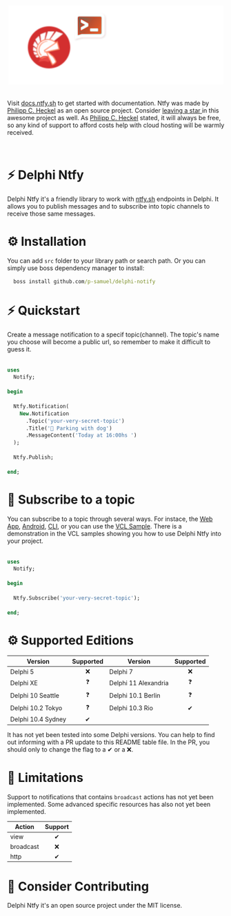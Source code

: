 <div align="center">
  <img src="./img/delphi-notify.png">
</div>

<br/>

Visit [docs.ntfy.sh](https://docs.ntfy.sh/) to get started with documentation. Ntfy was made by [Philipp C. Heckel](https://github.com/binwiederhier) as an open source project. Consider [leaving a star ](https://github.com/binwiederhier/ntfy) in this awesome project as well. As [Philipp C. Heckel](https://github.com/binwiederhier) stated, it will always be free, so any kind of support to afford costs help with cloud hosting will be warmly received. 
 
<br/>

# ⚡️ Delphi Ntfy 

Delphi Ntfy it's a friendly library to work with [ntfy.sh](https://docs.ntfy.sh/) endpoints in Delphi. It allows you to publish messages and to subscribe into topic channels to receive those same messages. 

# ⚙️ Installation

You can add ```src``` folder to your library path or search path. Or you can simply use boss dependency manager to install:

``` cmd
  boss install github.com/p-samuel/delphi-notify
```

# ⚡️ Quickstart

Create a message notification to a specif topic(channel). The topic's name you choose will become a public url, so remember to make it difficult to guess it.

``` pascal

uses
  Notify;

begin

  Ntfy.Notification(
    New.Notification
      .Topic('your-very-secret-topic')
      .Title('🐶 Parking with dog')
      .MessageContent('Today at 16:00hs ') 
  );

  Ntfy.Publish;

end;

```

# 💬 Subscribe to a topic

You can subscribe to a topic through several ways. For instace, the [Web App](https://ntfy.sh/app), [Android](https://docs.ntfy.sh/subscribe/phone/), [CLI](https://docs.ntfy.sh/subscribe/cli/), or you can use the [VCL Sample](https://github.com/p-samuel/delphi-notify/tree/main/sample/vcl). There is a demonstration in the VCL samples showing you how to use Delphi Ntfy into your project.

``` pascal

uses
  Notify;

begin

  Ntfy.Subscribe('your-very-secret-topic');

end;

```

# ⚙️ Supported Editions

|       Version        |  Supported   |       Version        |  Supported   |  
|----------------------|:------------:|----------------------|:------------:| 
| Delphi 5             |      ❌      |  Delphi 7             |      ❌     |
| Delphi XE            |      ❓      |  Delphi 11 Alexandria |      ❓     |
| Delphi 10 Seattle    |      ❓      |  Delphi 10.1 Berlin   |      ❓     |
| Delphi 10.2 Tokyo    |      ❓      |  Delphi 10.3 Rio      |      ✔      |
| Delphi 10.4 Sydney   |      ✔       | 

It has not yet been tested into some Delphi versions. You can help to find out informing with a PR update to this README table file. In the PR, you should only to change the flag to a ✔ or a ❌.

# 🛑 Limitations

Support to notifications that contains ```broadcast``` actions has not yet been implemented. Some advanced specific resources has also not yet been implemented.

|    Action   |  Support |
|-------------|:--------:|
| view        | ✔        |
| broadcast   | ❌       |
| http        | ✔        |

# 🌱 Consider Contributing

Delphi Ntfy it's an open source project under the MIT license. 

